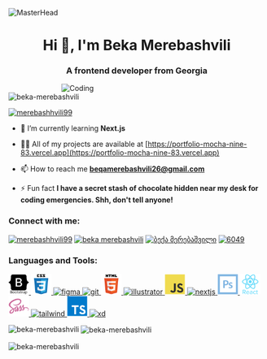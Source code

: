 ![MasterHead](https://www.trio.dev/hubfs/Imported_Blog_Media/dbc631c76245baabe08c31d016a94de2-2.jpg)
<h1 align="center">Hi 👋, I'm Beka Merebashvili</h1>
<h3 align="center">A frontend developer from Georgia</h3>
<img align="right" alt="Coding" width="400" src="https://media.tenor.com/YZPnGuPeZv8AAAAd/coding.gifttps://giphy.com/clips/work-computer-laptop-1u01IRKm3cKUH4GU1U">

<p align="left"> <img src="https://komarev.com/ghpvc/?username=beka-merebashvili&label=Profile%20views&color=0e75b6&style=flat" alt="beka-merebashvili" /> </p>

<p align="left"> <a href="https://twitter.com/merebashhvili99" target="blank"><img src="https://img.shields.io/twitter/follow/merebashhvili99?logo=twitter&style=for-the-badge" alt="merebashhvili99" /></a> </p>

- 🌱 I’m currently learning **Next.js**

- 👨‍💻 All of my projects are available at [https://portfolio-mocha-nine-83.vercel.app](https://portfolio-mocha-nine-83.vercel.app)

- 📫 How to reach me **beqamerebashvili26@gmail.com**

- ⚡ Fun fact **I have a secret stash of chocolate hidden near my desk for coding emergencies. Shh, don't tell anyone!**

<h3 align="left">Connect with me:</h3>
<p align="left">
<a href="https://twitter.com/merebashhvili99" target="blank"><img align="center" src="https://raw.githubusercontent.com/rahuldkjain/github-profile-readme-generator/master/src/images/icons/Social/twitter.svg" alt="merebashhvili99" height="30" width="40" /></a>
<a href="https://www.linkedin.com/in/beka-merebashvili/" target="blank"><img align="center" src="https://raw.githubusercontent.com/rahuldkjain/github-profile-readme-generator/master/src/images/icons/Social/linked-in-alt.svg" alt="beka merebashvili" height="30" width="40" /></a>
<a href="https://www.facebook.com/beqa.merebashvili.73/" target="blank"><img align="center" src="https://raw.githubusercontent.com/rahuldkjain/github-profile-readme-generator/master/src/images/icons/Social/facebook.svg" alt="ბექა მერებაშვილი" height="30" width="40" /></a>
<a href="https://discord.gg/6049" target="blank"><img align="center" src="https://raw.githubusercontent.com/rahuldkjain/github-profile-readme-generator/master/src/images/icons/Social/discord.svg" alt="6049" height="30" width="40" /></a>
</p>

<h3 align="left">Languages and Tools:</h3>
<p align="left"> <a href="https://getbootstrap.com" target="_blank" rel="noreferrer"> <img src="https://raw.githubusercontent.com/devicons/devicon/master/icons/bootstrap/bootstrap-plain-wordmark.svg" alt="bootstrap" width="40" height="40"/> </a> <a href="https://www.w3schools.com/css/" target="_blank" rel="noreferrer"> <img src="https://raw.githubusercontent.com/devicons/devicon/master/icons/css3/css3-original-wordmark.svg" alt="css3" width="40" height="40"/> </a> <a href="https://www.figma.com/" target="_blank" rel="noreferrer"> <img src="https://www.vectorlogo.zone/logos/figma/figma-icon.svg" alt="figma" width="40" height="40"/> </a> <a href="https://git-scm.com/" target="_blank" rel="noreferrer"> <img src="https://www.vectorlogo.zone/logos/git-scm/git-scm-icon.svg" alt="git" width="40" height="40"/> </a> <a href="https://www.w3.org/html/" target="_blank" rel="noreferrer"> <img src="https://raw.githubusercontent.com/devicons/devicon/master/icons/html5/html5-original-wordmark.svg" alt="html5" width="40" height="40"/> </a> <a href="https://www.adobe.com/in/products/illustrator.html" target="_blank" rel="noreferrer"> <img src="https://www.vectorlogo.zone/logos/adobe_illustrator/adobe_illustrator-icon.svg" alt="illustrator" width="40" height="40"/> </a> <a href="https://developer.mozilla.org/en-US/docs/Web/JavaScript" target="_blank" rel="noreferrer"> <img src="https://raw.githubusercontent.com/devicons/devicon/master/icons/javascript/javascript-original.svg" alt="javascript" width="40" height="40"/> </a> <a href="https://nextjs.org/" target="_blank" rel="noreferrer"> <img src="https://cdn.worldvectorlogo.com/logos/nextjs-2.svg" alt="nextjs" width="40" height="40"/> </a> <a href="https://www.photoshop.com/en" target="_blank" rel="noreferrer"> <img src="https://raw.githubusercontent.com/devicons/devicon/master/icons/photoshop/photoshop-line.svg" alt="photoshop" width="40" height="40"/> </a> <a href="https://reactjs.org/" target="_blank" rel="noreferrer"> <img src="https://raw.githubusercontent.com/devicons/devicon/master/icons/react/react-original-wordmark.svg" alt="react" width="40" height="40"/> </a> <a href="https://sass-lang.com" target="_blank" rel="noreferrer"> <img src="https://raw.githubusercontent.com/devicons/devicon/master/icons/sass/sass-original.svg" alt="sass" width="40" height="40"/> </a> <a href="https://tailwindcss.com/" target="_blank" rel="noreferrer"> <img src="https://www.vectorlogo.zone/logos/tailwindcss/tailwindcss-icon.svg" alt="tailwind" width="40" height="40"/> </a> <a href="https://www.typescriptlang.org/" target="_blank" rel="noreferrer"> <img src="https://raw.githubusercontent.com/devicons/devicon/master/icons/typescript/typescript-original.svg" alt="typescript" width="40" height="40"/> </a> <a href="https://www.adobe.com/products/xd.html" target="_blank" rel="noreferrer"> <img src="https://cdn.worldvectorlogo.com/logos/adobe-xd.svg" alt="xd" width="40" height="40"/> </a> </p>


<p><img align="left" src="https://github-readme-stats.vercel.app/api/top-langs?username=beka-merebashvili&show_icons=true&locale=en&layout=compact" alt="beka-merebashvili" /></p>

<p>&nbsp;<img align="center" src="https://github-readme-stats.vercel.app/api?username=beka-merebashvili&show_icons=true&locale=en" alt="beka-merebashvili" /></p>

<p><img align="center" src="https://github-readme-streak-stats.herokuapp.com/?user=beka-merebashvili&" alt="beka-merebashvili" /></p>
